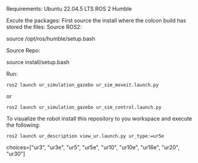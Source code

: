 Requirements:
  Ubuntu 22.04.5 LTS
  ROS 2 Humble

Excute the packages:
  First source the install where the colcon build has stored the files:
Source ROS2:

source /opt/ros/humble/setup.bash

Source Repo:

source install/setup.bash

Run:

  	ros2 launch ur_simulation_gazebo ur_sim_moveit.launch.py 

or
   
	ros2 launch ur_simulation_gazebo ur_sim_control.launch.py
	
To visualize the robot install this repository to you workspace and execute the following:

	ros2 launch ur_description view_ur.launch.py ur_type:=ur5e
	
 choices=["ur3", "ur3e", "ur5", "ur5e", "ur10", "ur10e", "ur16e", "ur20", "ur30"]
